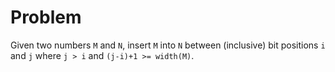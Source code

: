 # Problem
Given two numbers `M` and `N`, insert `M` into `N` between (inclusive) bit positions
`i` and `j` where `j > i` and `(j-i)+1 >= width(M)`.
